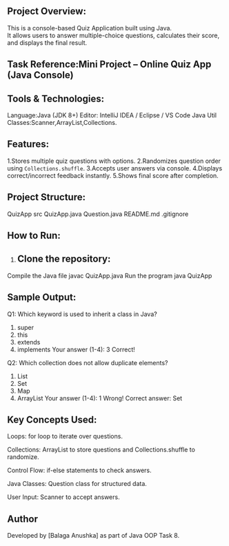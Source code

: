 Project Overview:
-----------------
This is a console-based Quiz Application built using Java.  
It allows users to answer multiple-choice questions, calculates their score, and displays the final result.

Task Reference:Mini Project – Online Quiz App (Java Console)
------------------------------------------------------------
Tools & Technologies:
---------------------
Language:Java (JDK 8+)
Editor: IntelliJ IDEA / Eclipse / VS Code
Java Util Classes:Scanner,ArrayList,Collections.

Features:
---------
1.Stores multiple quiz questions with options.
2.Randomizes question order using `Collections.shuffle`.
3.Accepts user answers via console.
4.Displays correct/incorrect feedback instantly.
5.Shows final score after completion.

Project Structure:
------------------
QuizApp
src
QuizApp.java
Question.java
README.md
.gitignore

How to Run:
-----------
1. Clone the repository:
   ---------------------
Compile the Java file
javac QuizApp.java
Run the program
java QuizApp

Sample Output:
--------------

Q1: Which keyword is used to inherit a class in Java?
1. super
2. this
3. extends
4. implements
Your answer (1-4): 3
Correct!

Q2: Which collection does not allow duplicate elements?
1. List
2. Set
3. Map
4. ArrayList
Your answer (1-4): 1
Wrong! Correct answer: Set


Key Concepts Used:
------------------
Loops: for loop to iterate over questions.

Collections: ArrayList to store questions and Collections.shuffle to randomize.

Control Flow: if-else statements to check answers.

Java Classes: Question class for structured data.

User Input: Scanner to accept answers.

Author
------
Developed by [Balaga Anushka] as part of Java OOP Task 8.

